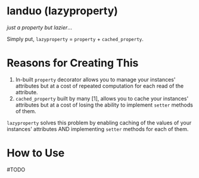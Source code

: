 # landuo (lazyproperty)
_just a property but lazier_...

Simply put, `lazyproperty` = `property` + `cached_property`.

# Reasons for Creating This
1. In-built `property` decorator allows you to manage your instances' attributes but at a cost of repeated computation for each read of the attribute.
2. `cached_property` built by many [1], allows you to cache your instances' attributes but at a cost of losing the ability to implement `setter` methods of them.

`lazyproperty` solves this problem by enabling caching of the values of your instances' attributes AND implementing `setter` methods for each of them.

# How to Use
#TODO

